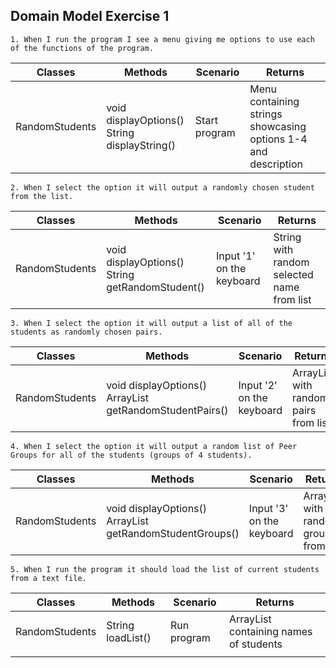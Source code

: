 ## Domain Model Exercise 1

```
1. When I run the program I see a menu giving me options to use each of the functions of the program.
```

| Classes        | Methods                                          | Scenario       | Returns                                                        |
|----------------|--------------------------------------------------|----------------|----------------------------------------------------------------|
| RandomStudents | void displayOptions()<br/>String displayString() | Start program  | Menu containing strings showcasing options 1-4 and description |

```
2. When I select the option it will output a randomly chosen student from the list.
```

| Classes        | Methods                                             | Scenario                  | Returns                                    |
|----------------|-----------------------------------------------------|---------------------------|--------------------------------------------|
| RandomStudents | void displayOptions()<br/>String getRandomStudent() | Input '1' on the keyboard | String with random selected name from list |

```
3. When I select the option it will output a list of all of the students as randomly chosen pairs.
```

| Classes        | Methods                                                             | Scenario                  | Returns                               |
|----------------|---------------------------------------------------------------------|---------------------------|---------------------------------------|
| RandomStudents | void displayOptions()<br/>ArrayList<String> getRandomStudentPairs() | Input '2' on the keyboard | ArrayList with random pairs from list |

```
4. When I select the option it will output a random list of Peer Groups for all of the students (groups of 4 students).
```

| Classes        | Methods                                                              | Scenario                  | Returns                                |
|----------------|----------------------------------------------------------------------|---------------------------|----------------------------------------|
| RandomStudents | void displayOptions()<br/>ArrayList<String> getRandomStudentGroups() | Input '3' on the keyboard | ArrayList with random groups from list |

```
5. When I run the program it should load the list of current students from a text file.
```

| Classes        | Methods           | Scenario    | Returns                                |
|----------------|-------------------|-------------|----------------------------------------|
| RandomStudents | String loadList() | Run program | ArrayList containing names of students |
|                |                   |             |                                        |
